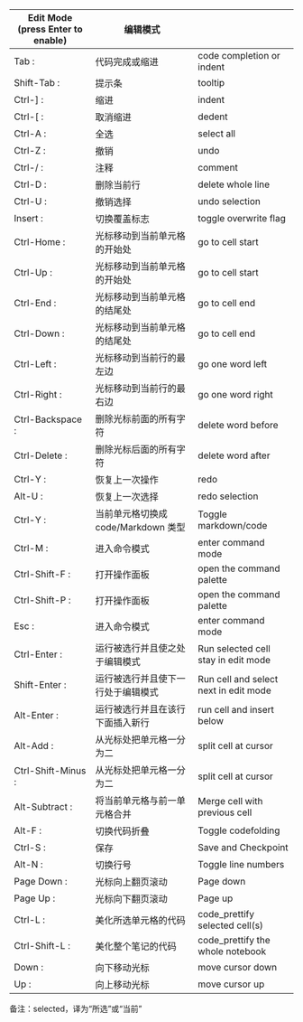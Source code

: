 | Edit Mode (press  Enter to enable) | 编辑模式                            |                                        |
| ---------------------------------- | ----------------------------------- | -------------------------------------- |
| Tab :                              | 代码完成或缩进                      | code completion or indent              |
| Shift-Tab :                        | 提示条                              | tooltip                                |
| Ctrl-] :                           | 缩进                                | indent                                 |
| Ctrl-[ :                           | 取消缩进                            | dedent                                 |
| Ctrl-A :                           | 全选                                | select all                             |
| Ctrl-Z :                           | 撤销                                | undo                                   |
| Ctrl-/ :                           | 注释                                | comment                                |
| Ctrl-D :                           | 删除当前行                          | delete whole line                      |
| Ctrl-U :                           | 撤销选择                            | undo selection                         |
| Insert :                           | 切换覆盖标志                        | toggle overwrite flag                  |
| Ctrl-Home :                        | 光标移动到当前单元格的开始处        | go to cell start                       |
| Ctrl-Up :                          | 光标移动到当前单元格的开始处        | go to cell start                       |
| Ctrl-End :                         | 光标移动到当前单元格的结尾处        | go to cell end                         |
| Ctrl-Down :                        | 光标移动到当前单元格的结尾处        | go to cell end                         |
| Ctrl-Left :                        | 光标移动到当前行的最左边            | go one word left                       |
| Ctrl-Right :                       | 光标移动到当前行的最右边            | go one word right                      |
| Ctrl-Backspace :                   | 删除光标前面的所有字符              | delete word before                     |
| Ctrl-Delete :                      | 删除光标后面的所有字符              | delete word after                      |
| Ctrl-Y :                           | 恢复上一次操作                      | redo                                   |
| Alt-U :                            | 恢复上一次选择                      | redo selection                         |
| Ctrl-Y :                           | 当前单元格切换成 code/Markdown 类型 | Toggle markdown/code                   |
| Ctrl-M :                           | 进入命令模式                        | enter command mode                     |
| Ctrl-Shift-F :                     | 打开操作面板                        | open the command palette               |
| Ctrl-Shift-P :                     | 打开操作面板                        | open the command palette               |
| Esc :                              | 进入命令模式                        | enter command mode                     |
| Ctrl-Enter :                       | 运行被选行并且使之处于编辑模式      | Run selected cell stay in edit  mode   |
| Shift-Enter :                      | 运行被选行并且使下一行处于编辑模式  | Run cell and select next in edit  mode |
| Alt-Enter :                        | 运行被选行并且在该行下面插入新行    | run cell and insert below              |
| Alt-Add :                          | 从光标处把单元格一分为二            | split cell at cursor                   |
| Ctrl-Shift-Minus :                 | 从光标处把单元格一分为二            | split cell at cursor                   |
| Alt-Subtract :                     | 将当前单元格与前一单元格合并        | Merge cell with previous cell          |
| Alt-F :                            | 切换代码折叠                        | Toggle codefolding                     |
| Ctrl-S :                           | 保存                                | Save and Checkpoint                    |
| Alt-N :                            | 切换行号                            | Toggle line numbers                    |
| Page Down :                        | 光标向上翻页滚动                    | Page down                              |
| Page Up :                          | 光标向下翻页滚动                    | Page up                                |
| Ctrl-L :                           | 美化所选单元格的代码                | code_prettify selected cell(s)         |
| Ctrl-Shift-L :                     | 美化整个笔记的代码                  | code_prettify the whole notebook       |
| Down :                             | 向下移动光标                        | move cursor down                       |
| Up :                               | 向上移动光标                        | move cursor up                         |

备注：selected，译为“所选”或“当前”